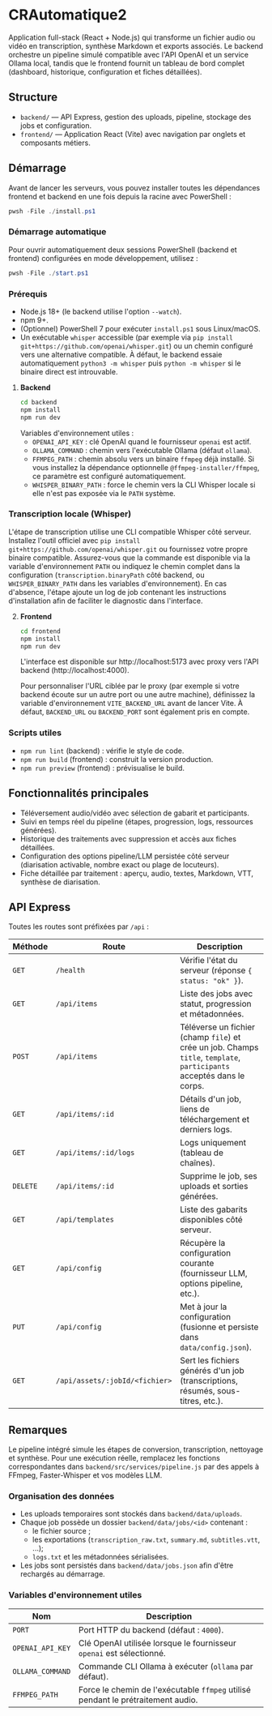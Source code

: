 # CRAutomatique2

Application full-stack (React + Node.js) qui transforme un fichier audio ou vidéo en transcription, synthèse Markdown et exports associés. Le backend orchestre un pipeline simulé compatible avec l'API OpenAI et un service Ollama local, tandis que le frontend fournit un tableau de bord complet (dashboard, historique, configuration et fiches détaillées).

## Structure

- `backend/` — API Express, gestion des uploads, pipeline, stockage des jobs et configuration.
- `frontend/` — Application React (Vite) avec navigation par onglets et composants métiers.

## Démarrage

Avant de lancer les serveurs, vous pouvez installer toutes les dépendances frontend et backend en une fois depuis la racine
avec PowerShell :

```powershell
pwsh -File ./install.ps1

```

### Démarrage automatique

Pour ouvrir automatiquement deux sessions PowerShell (backend et frontend) configurées en mode développement, utilisez :

```powershell
pwsh -File ./start.ps1

```

### Prérequis

- Node.js 18+ (le backend utilise l'option `--watch`).
- npm 9+.
- (Optionnel) PowerShell 7 pour exécuter `install.ps1` sous Linux/macOS.
- Un exécutable `whisper` accessible (par exemple via `pip install git+https://github.com/openai/whisper.git`) ou un chemin
  configuré vers une alternative compatible. À défaut, le backend essaie automatiquement `python3 -m whisper` puis `python -m
  whisper` si le binaire direct est introuvable.

1. **Backend**
   ```bash
   cd backend
   npm install
   npm run dev
   ```
   Variables d'environnement utiles :
   - `OPENAI_API_KEY` : clé OpenAI quand le fournisseur `openai` est actif.
   - `OLLAMA_COMMAND` : chemin vers l'exécutable Ollama (défaut `ollama`).
   - `FFMPEG_PATH` : chemin absolu vers un binaire `ffmpeg` déjà installé. Si vous installez la dépendance optionnelle
     `@ffmpeg-installer/ffmpeg`, ce paramètre est configuré automatiquement.
   - `WHISPER_BINARY_PATH` : force le chemin vers la CLI Whisper locale si elle n'est pas exposée via le `PATH` système.

### Transcription locale (Whisper)

L'étape de transcription utilise une CLI compatible Whisper côté serveur. Installez l'outil officiel avec `pip install git+https://github.com/openai/whisper.git`
ou fournissez votre propre binaire compatible. Assurez-vous que la commande est disponible via la variable d'environnement `PATH` ou
indiquez le chemin complet dans la configuration (`transcription.binaryPath` côté backend, ou `WHISPER_BINARY_PATH` dans les variables d'environnement).
En cas d'absence, l'étape ajoute un log de job contenant les instructions d'installation afin de faciliter le diagnostic dans l'interface.

2. **Frontend**
   ```bash
   cd frontend
   npm install
   npm run dev
   ```
   L'interface est disponible sur http://localhost:5173 avec proxy vers l'API backend (http://localhost:4000).

   Pour personnaliser l'URL ciblée par le proxy (par exemple si votre backend écoute sur un autre port ou une autre machine),
   définissez la variable d'environnement `VITE_BACKEND_URL` avant de lancer Vite. À défaut, `BACKEND_URL` ou `BACKEND_PORT`
   sont également pris en compte.

### Scripts utiles

- `npm run lint` (backend) : vérifie le style de code.
- `npm run build` (frontend) : construit la version production.
- `npm run preview` (frontend) : prévisualise le build.

## Fonctionnalités principales

- Téléversement audio/vidéo avec sélection de gabarit et participants.
- Suivi en temps réel du pipeline (étapes, progression, logs, ressources générées).
- Historique des traitements avec suppression et accès aux fiches détaillées.
- Configuration des options pipeline/LLM persistée côté serveur (diarisation activable, nombre exact ou plage de locuteurs).
- Fiche détaillée par traitement : aperçu, audio, textes, Markdown, VTT, synthèse de diarisation.

## API Express

Toutes les routes sont préfixées par `/api` :

| Méthode | Route | Description |
| --- | --- | --- |
| `GET` | `/health` | Vérifie l'état du serveur (réponse `{ status: "ok" }`). |
| `GET` | `/api/items` | Liste des jobs avec statut, progression et métadonnées. |
| `POST` | `/api/items` | Téléverse un fichier (champ `file`) et crée un job. Champs `title`, `template`, `participants` acceptés dans le corps. |
| `GET` | `/api/items/:id` | Détails d'un job, liens de téléchargement et derniers logs. |
| `GET` | `/api/items/:id/logs` | Logs uniquement (tableau de chaînes). |
| `DELETE` | `/api/items/:id` | Supprime le job, ses uploads et sorties générées. |
| `GET` | `/api/templates` | Liste des gabarits disponibles côté serveur. |
| `GET` | `/api/config` | Récupère la configuration courante (fournisseur LLM, options pipeline, etc.). |
| `PUT` | `/api/config` | Met à jour la configuration (fusionne et persiste dans `data/config.json`). |
| `GET` | `/api/assets/:jobId/<fichier>` | Sert les fichiers générés d'un job (transcriptions, résumés, sous-titres, etc.). |

## Remarques

Le pipeline intégré simule les étapes de conversion, transcription, nettoyage et synthèse. Pour une exécution réelle, remplacez les fonctions correspondantes dans `backend/src/services/pipeline.js` par des appels à FFmpeg, Faster-Whisper et vos modèles LLM.

### Organisation des données

- Les uploads temporaires sont stockés dans `backend/data/uploads`.
- Chaque job possède un dossier `backend/data/jobs/<id>` contenant :
  - le fichier source ;
  - les exportations (`transcription_raw.txt`, `summary.md`, `subtitles.vtt`, ...);
  - `logs.txt` et les métadonnées sérialisées.
- Les jobs sont persistés dans `backend/data/jobs.json` afin d'être rechargés au démarrage.

### Variables d'environnement utiles

| Nom | Description |
| --- | --- |
| `PORT` | Port HTTP du backend (défaut : `4000`). |
| `OPENAI_API_KEY` | Clé OpenAI utilisée lorsque le fournisseur `openai` est sélectionné. |
| `OLLAMA_COMMAND` | Commande CLI Ollama à exécuter (`ollama` par défaut). |
| `FFMPEG_PATH` | Force le chemin de l'exécutable `ffmpeg` utilisé pendant le prétraitement audio. |
